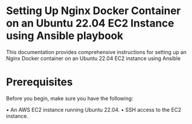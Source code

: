 # Setting Up Nginx Docker Container on an Ubuntu 22.04 EC2 Instance using Ansible playbook
This documentation provides comprehensive instructions for setting up an Nginx Docker container on an Ubuntu 22.04 EC2 instance using Ansible
# Prerequisites
Before you begin, make sure you have the following:

• An AWS EC2 instance running Ubuntu 22.04.
• SSH access to the EC2 instance.
